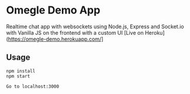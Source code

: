# Omegle Demo App
Realtime chat app with websockets using Node.js, Express and Socket.io with Vanilla JS on the frontend with a custom UI
[Live on Heroku](https://omegle-demo.herokuapp.com/]
## Usage
```
npm install
npm start

Go to localhost:3000
```

